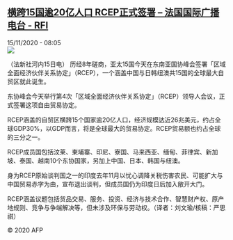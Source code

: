 <!--1605426971000-->
[横跨15国逾20亿人口 RCEP正式签署 – 法国国际广播电台 - RFI](http://www.rfi.fr//cn/contenu/20201115-%E6%A8%AA%E8%B7%A815%E5%9B%BD%E9%80%BE20%E4%BA%BF%E4%BA%BA%E5%8F%A3-rcep%E6%AD%A3%E5%BC%8F%E7%AD%BE%E7%BD%B2)
------

<div>15/11/2020 - 08:05</div><img src="https://s.rfi.fr/media/display/fdf787d6-2715-11eb-90d3-005056a964fe/w:310/p:16x9/int0007b.201115150503.jpg"><div class="t-content__body u-clearfix"><p>（法新社河内15日电）    历经8年磋商，亚太15国今天在东南亚国协峰会签署「区域全面经济伙伴关系协定」（RCEP），一个涵盖中国与日韩纽澳共15国的全球最大自贸区就此诞生。</p><p>    东协峰会今天举行第4次「区域全面经济伙伴关系协定」（RCEP）领导人会议，正式签署这项自由贸易协定。</p><p>    RCEP涵盖的自贸区横跨15个国家逾20亿人口，经济规模达近26兆美元，约占全球GDP30%，以GDP而言，将是全球最大的贸易协定。RCEP贸易额也约占全球的三分之一。</p><p>    RCEP成员国包括汶莱、柬埔寨、印尼、寮国、马来西亚、缅甸、菲律宾、新加坡、泰国、越南10个东协国家，另加上中国、日本、韩国与纽澳。</p><p>    身为RCEP原始谈判国之一的印度去年11月以忧心调降关税伤害农民、可能扩大与中国贸易赤字为由，宣布退出谈判，但成员国仍为印度日后加入敞开大门。</p><p>    RCEP涵盖议题包括货品交易、服务、投资、经济与技术合作、智慧财产权、原产地规则、竞争与争端解决等，但未涉及环保与劳动权。（译者：刘文瑜/核稿：严思祺）</p><p class="t-copyright">© 2020 AFP</p>        </div>
